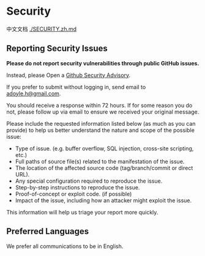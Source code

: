 # Security

中文文档 [./SECURITY.zh.md](./SECURITY.zh.md)

## Reporting Security Issues

**Please do not report security vulnerabilities through public GitHub issues.**

Instead, please Open a [Github Security Advisory][].

If you prefer to submit without logging in, send email to [adoyle.h@gmail.com](mailto:adoyle.h@gmail.com).

You should receive a response within 72 hours. If for some reason you do not, please follow up via email to ensure we received your original message.

Please include the requested information listed below (as much as you can provide) to help us better understand the nature and scope of the possible issue:

  * Type of issue. (e.g. buffer overflow, SQL injection, cross-site scripting, etc.)
  * Full paths of source file(s) related to the manifestation of the issue.
  * The location of the affected source code (tag/branch/commit or direct URL).
  * Any special configuration required to reproduce the issue.
  * Step-by-step instructions to reproduce the issue.
  * Proof-of-concept or exploit code. (if possible)
  * Impact of the issue, including how an attacker might exploit the issue.

This information will help us triage your report more quickly.

## Preferred Languages

We prefer all communications to be in English.

[Github Security Advisory]: https://github.com/adoyle-h/.github/security/advisories/new.
